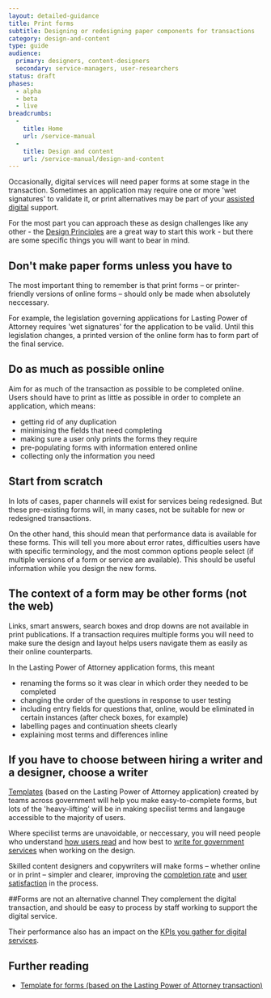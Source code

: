 ```yaml
---
layout: detailed-guidance
title: Print forms
subtitle: Designing or redesigning paper components for transactions
category: design-and-content
type: guide
audience:
  primary: designers, content-designers
  secondary: service-managers, user-researchers
status: draft
phases:
  - alpha
  - beta
  - live
breadcrumbs:
  -
    title: Home
    url: /service-manual
  -
    title: Design and content
    url: /service-manual/design-and-content
---
```


Occasionally, digital services will need paper forms at some stage in the transaction. Sometimes an application may require one or more 'wet signatures' to validate it, or print alternatives may be part of your [assisted digital](/service-manual/assisted-digital.html) support.

For the most part you can approach these as design challenges like any other - the [Design Principles](/designprinciples.html) are a great way to start this work - but there are some specific things you will want to bear in mind.

## Don't make paper forms unless you have to
The most important thing to remember is that print forms – or printer-friendly versions of online forms – should only be made when absolutely neccessary.

For example, the legislation governing applications for Lasting Power of Attorney requires 'wet signatures' for the application to be valid. Until this legislation changes, a printed version of the online form has to form part of the final service.

## Do as much as possible online
Aim for as much of the transaction as possible to be completed online. Users should have to print as little as possible in order to complete an application, which means:

* getting rid of any duplication
* minimising the fields that need completing
* making sure a user only prints the forms they require
* pre-populating forms with information entered online
* collecting only the information you need

## Start from scratch
In lots of cases, paper channels will exist for services being redesigned. But these pre-existing forms will, in many cases, not be suitable for new or redesigned transactions.

On the other hand, this should mean that performance data is available for these forms. This will tell you more about error rates, difficulties users have with specific terminology, and the most common options people select (if multiple versions of a form or service are available). This should be useful information while you design the new forms.

## The context of a form may be other forms (not the web)
Links, smart answers, search boxes and drop downs are not available in print publications. If a transaction requires multiple forms you will need to make sure the design and layout helps users navigate them as easily as their online counterparts.

In the Lasting Power of Attorney application forms, this meant

* renaming the forms so it was clear in which order they needed to be completed
* changing the order of the questions in response to user testing
* including entry fields for questions that, online, would be eliminated in certain instances (after check boxes, for example)
* labelling pages and continuation sheets clearly
* explaining most terms and differences inline

## If you have to choose between hiring a writer and a designer, choose a writer
[Templates]() (based on the Lasting Power of Attorney application) created by teams across government will help you make easy-to-complete forms, but lots of the 'heavy-lifting' will be in making specilist terms and langauge accessible to the majority of users.

Where specilist terms are unavoidable, or neccessary, you will need people who understand [how users read](/service-manual/design-and-content/how-users-read.html) and how best to [write for government services](/service-manual/writing-government-services.html) when working on the design.

Skilled content designers and copywriters will make forms – whether online or in print – simpler and clearer, improving the [completion rate](/service-manual/measurement/completion-rate.html) and [user satisfaction](/service-manual/user-satisfaction.html) in the process.

##Forms are not an alternative channel
They complement the digital transaction, and should be easy to process by staff working to support the digital service.

Their performance also has an impact on the [KPIs you gather for digital services](/service-manual/measurement.html).

## Further reading

* [Template for forms (based on the Lasting Power of Attorney transaction)]()